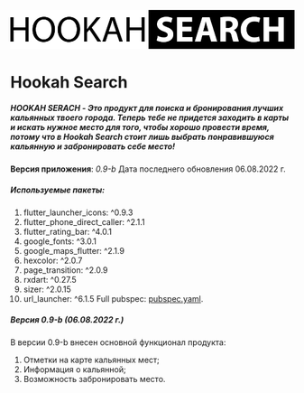 ![Hookah Search logo](https://github.com/bahmN/HookahSearch/blob/main/assets/images/logoHS.png)

# Hookah Search


##### HOOKAH SERACH - Это продукт для поиска и бронирования лучших кальянных твоего города. Теперь тебе не придется заходить в карты и искать нужное место для того, чтобы хорошо провести время, потому что в Hookah Search стоит лишь выбрать понравившуюся кальянную и забронировать себе место!


**Версия приложения**: *0.9-b*
Дата последнего обновления 06.08.2022 г.

##### Используемые пакеты:  
1.  flutter_launcher_icons: ^0.9.3
2.  flutter_phone_direct_caller: ^2.1.1
3.  flutter_rating_bar: ^4.0.1
4.  google_fonts: ^3.0.1
5.  google_maps_flutter: ^2.1.9
6.  hexcolor: ^2.0.7
7.  page_transition: ^2.0.9
8.  rxdart: ^0.27.5
9.  sizer: ^2.0.15
10.  url_launcher: ^6.1.5
Full pubspec: [pubspec.yaml](https://github.com/bahmN/HookahSearch/blob/main/pubspec.yaml).

##### Версия 0.9-b (06.08.2022 г.)
В версии 0.9-b внесен основной функционал продукта:
1. Отметки на карте кальянных мест;
2. Информация о кальянной;
3. Возможность забронировать место.
